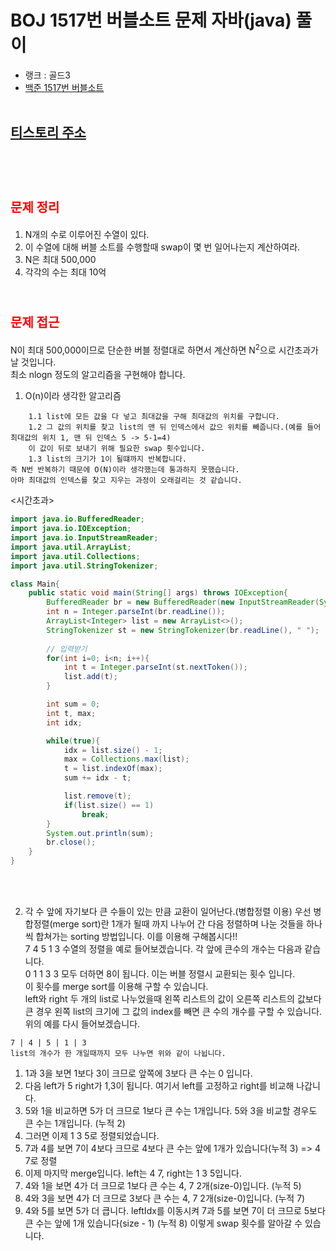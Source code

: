 # <span style="color:orange; font-size:17pt; font-weight:bold"></span>BOJ 1517번 버블소트 문제 자바(java)  풀이</span>
- 랭크 : 골드3
- [백준 1517번 버블소트](https://www.acmicpc.net/problem/1517)
<br><br>

## [티스토리 주소](https://hoho325.tistory.com/)
<br><br>

# <span style="color: red; font-size:15pt">문제 정리</span>
1. N개의 수로 이루어진 수열이 있다.
2. 이 수열에 대해 버블 소트를 수행할때 swap이 몇 번 일어나는지 계산하여라.
3. N은 최대 500,000
4. 각각의 수는 최대 10억
<br><br>

# <span style="color: red; font-size:15pt">문제 접근</span>
N이 최대 500,000이므로 단순한 버블 정렬대로 하면서 계산하면 N<sup>2</sup>으로 시간초과가 날 것입니다.  
최소 nlogn 정도의 알고리즘을 구현해야 합니다.  

1. O(n)이라 생각한 알고리즘
```
    1.1 list에 모든 값을 다 넣고 최대값을 구해 최대값의 위치를 구합니다.
    1.2 그 값의 위치를 찾고 list의 맨 뒤 인덱스에서 값으 위치를 빼줍니다.(예를 들어 최대값의 위치 1, 맨 뒤 인덱스 5 -> 5-1=4)
    이 값이 뒤로 보내기 위해 필요한 swap 횟수입니다.
    1.3 list의 크기가 1이 될떄까지 반복합니다.
즉 N번 반복하기 때문에 O(N)이라 생각했는데 통과하지 못했습니다.
아마 최대값의 인덱스를 찾고 지우는 과정이 오래걸리는 것 같습니다.
```
<시간초과>
```java
import java.io.BufferedReader;
import java.io.IOException;
import java.io.InputStreamReader;
import java.util.ArrayList;
import java.util.Collections;
import java.util.StringTokenizer;

class Main{	
	public static void main(String[] args) throws IOException{
		BufferedReader br = new BufferedReader(new InputStreamReader(System.in));
		int n = Integer.parseInt(br.readLine());
		ArrayList<Integer> list = new ArrayList<>();
		StringTokenizer st = new StringTokenizer(br.readLine(), " ");
		
		// 입력받기
		for(int i=0; i<n; i++){
			int t = Integer.parseInt(st.nextToken());
			list.add(t);
		}

		int sum = 0;
		int t, max;
		int idx;

		while(true){
			idx = list.size() - 1;
			max = Collections.max(list);
			t = list.indexOf(max);
			sum += idx - t;

			list.remove(t);
			if(list.size() == 1)
				break;
		}
		System.out.println(sum);
		br.close();
	}
}
```
<br><br>

2. 각 수 앞에 자기보다 큰 수들이 있는 만큼 교환이 일어난다.(병합정렬 이용)
우선 병합정렬(merge sort)란 1개가 될때 까지 나누어 간 다음 정렬하며 나눈 것들을 하나씩 합쳐가는 sorting 방법입니다. 이를 이용해 구해봅시다!!  
7 4 5 1 3 수열의 정렬을 예로 들어보겠습니다. 각 앞에 큰수의 개수는 다음과 같습니다.  
0 1 1 3 3 모두 더하면 8이 됩니다. 이는 버블 정렬시 교환되는 횟수 입니다.  
이 횟수를 merge sort를 이용해 구할 수 있습니다.  
left와 right 두 개의 list로 나누었을때 왼쪽 리스트의 값이 오른쪽 리스트의 값보다 큰 경우 왼쪽 list의 크기에 그 값의 index를 빼면 큰 수의 개수를 구할 수 있습니다.  위의 예를 다시 들어보겠습니다.
```
7 | 4 | 5 | 1 | 3
list의 개수가 한 개일때까지 모두 나누면 위와 같이 나뉩니다.
```
1. 1과 3을 보면 1보다 3이 크므로 앞쪽에 3보다 큰 수는 0 입니다.
2. 다음 left가 5 right가 1,3이 됩니다. 여기서 left를 고정하고 right를 비교해 나갑니다.
3. 5와 1을 비교하면 5가 더 크므로 1보다 큰 수는 1개입니다. 5와 3을 비교할 경우도 큰 수는 1개입니다. (누적 2)
4. 그러면 이제 1 3 5로 정렬되었습니다.
5. 7과 4를 보면 7이 4보다 크므로 4보다 큰 수는 앞에 1개가 있습니다(누적 3) => 4 7로 정렬
6. 이제 마지막 merge입니다. left는 4 7, right는 1 3 5입니다.
7. 4와 1을 보면 4가 더 크므로 1보다 큰 수는 4, 7 2개(size-0)입니다. (누적 5)
8. 4와 3을 보면 4가 더 크므로 3보다 큰 수는 4, 7 2개(size-0)입니다. (누적 7)
9. 4와 5를 보면 5가 더 큽니다. leftIdx를 이동시켜 7과 5를 보면 7이 더 크므로 5보다 큰 수는 앞에 1개 있습니다(size - 1) (누적 8)
이렇게 swap 횟수를 알아갈 수 있습니다.